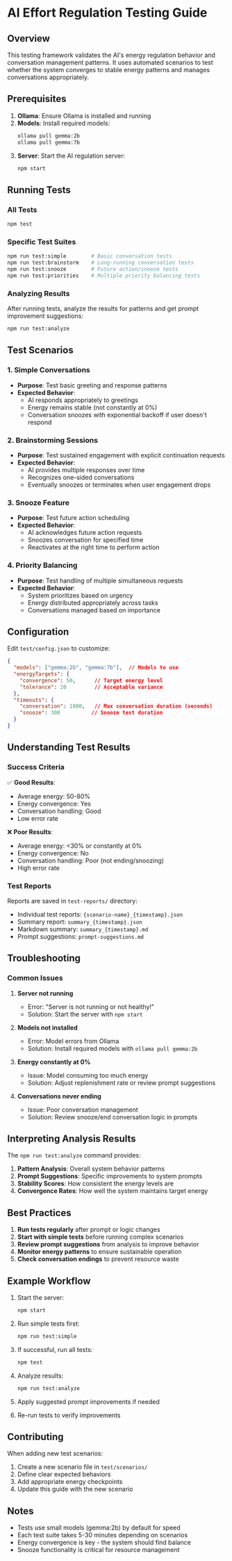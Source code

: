 # AI Effort Regulation Testing Guide

## Overview

This testing framework validates the AI's energy regulation behavior and conversation management patterns. It uses automated scenarios to test whether the system converges to stable energy patterns and manages conversations appropriately.

## Prerequisites

1. **Ollama**: Ensure Ollama is installed and running
2. **Models**: Install required models:
   ```bash
   ollama pull gemma:2b
   ollama pull gemma:7b
   ```
3. **Server**: Start the AI regulation server:
   ```bash
   npm start
   ```

## Running Tests

### All Tests
```bash
npm test
```

### Specific Test Suites
```bash
npm run test:simple        # Basic conversation tests
npm run test:brainstorm    # Long-running conversation tests
npm run test:snooze        # Future action/snooze tests
npm run test:priorities    # Multiple priority balancing tests
```

### Analyzing Results
After running tests, analyze the results for patterns and get prompt improvement suggestions:
```bash
npm run test:analyze
```

## Test Scenarios

### 1. Simple Conversations
- **Purpose**: Test basic greeting and response patterns
- **Expected Behavior**: 
  - AI responds appropriately to greetings
  - Energy remains stable (not constantly at 0%)
  - Conversation snoozes with exponential backoff if user doesn't respond

### 2. Brainstorming Sessions
- **Purpose**: Test sustained engagement with explicit continuation requests
- **Expected Behavior**:
  - AI provides multiple responses over time
  - Recognizes one-sided conversations
  - Eventually snoozes or terminates when user engagement drops

### 3. Snooze Feature
- **Purpose**: Test future action scheduling
- **Expected Behavior**:
  - AI acknowledges future action requests
  - Snoozes conversation for specified time
  - Reactivates at the right time to perform action

### 4. Priority Balancing
- **Purpose**: Test handling of multiple simultaneous requests
- **Expected Behavior**:
  - System prioritizes based on urgency
  - Energy distributed appropriately across tasks
  - Conversations managed based on importance

## Configuration

Edit `test/config.json` to customize:

```json
{
  "models": ["gemma:2b", "gemma:7b"],  // Models to use
  "energyTargets": {
    "convergence": 50,      // Target energy level
    "tolerance": 20         // Acceptable variance
  },
  "timeouts": {
    "conversation": 1800,   // Max conversation duration (seconds)
    "snooze": 300          // Snooze test duration
  }
}
```

## Understanding Test Results

### Success Criteria

✅ **Good Results**:
- Average energy: 50-80%
- Energy convergence: Yes
- Conversation handling: Good
- Low error rate

❌ **Poor Results**:
- Average energy: <30% or constantly at 0%
- Energy convergence: No
- Conversation handling: Poor (not ending/snoozing)
- High error rate

### Test Reports

Reports are saved in `test-reports/` directory:
- Individual test reports: `{scenario-name}_{timestamp}.json`
- Summary report: `summary_{timestamp}.json`
- Markdown summary: `summary_{timestamp}.md`
- Prompt suggestions: `prompt-suggestions.md`

## Troubleshooting

### Common Issues

1. **Server not running**
   - Error: "Server is not running or not healthy!"
   - Solution: Start the server with `npm start`

2. **Models not installed**
   - Error: Model errors from Ollama
   - Solution: Install required models with `ollama pull gemma:2b`

3. **Energy constantly at 0%**
   - Issue: Model consuming too much energy
   - Solution: Adjust replenishment rate or review prompt suggestions

4. **Conversations never ending**
   - Issue: Poor conversation management
   - Solution: Review snooze/end conversation logic in prompts

## Interpreting Analysis Results

The `npm run test:analyze` command provides:

1. **Pattern Analysis**: Overall system behavior patterns
2. **Prompt Suggestions**: Specific improvements to system prompts
3. **Stability Scores**: How consistent the energy levels are
4. **Convergence Rates**: How well the system maintains target energy

## Best Practices

1. **Run tests regularly** after prompt or logic changes
2. **Start with simple tests** before running complex scenarios
3. **Review prompt suggestions** from analysis to improve behavior
4. **Monitor energy patterns** to ensure sustainable operation
5. **Check conversation endings** to prevent resource waste

## Example Workflow

1. Start the server:
   ```bash
   npm start
   ```

2. Run simple tests first:
   ```bash
   npm run test:simple
   ```

3. If successful, run all tests:
   ```bash
   npm test
   ```

4. Analyze results:
   ```bash
   npm run test:analyze
   ```

5. Apply suggested prompt improvements if needed

6. Re-run tests to verify improvements

## Contributing

When adding new test scenarios:

1. Create a new scenario file in `test/scenarios/`
2. Define clear expected behaviors
3. Add appropriate energy checkpoints
4. Update this guide with the new scenario

## Notes

- Tests use small models (gemma:2b) by default for speed
- Each test suite takes 5-30 minutes depending on scenarios
- Energy convergence is key - the system should find balance
- Snooze functionality is critical for resource management
